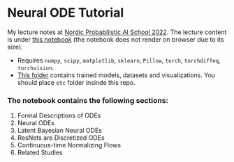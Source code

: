 # Neural ODE Tutorial
My lecture notes at [Nordic Probabilistic AI School 2022](https://probabilistic.ai/). The lecture content is under [this notebook](./NODE.ipynb) (the notebook does not render on browser due to its size). 

- Requires `numpy`, `scipy`, `matplotlib`, `sklearn`, `Pillow`, `torch`, `torchdiffeq`, `torchvision`.
- [This folder](https://1drv.ms/u/s!AoCg_EHL_pqdkMZooAyxfHJ1b_uR5A?e=NbZTc2) contains trained models, datasets and visualizations. You should place `etc` folder insinde this repo.

### The notebook contains the following sections:
1. Formal Descriptions of ODEs
2. Neural ODEs
3. Latent Bayesian Neural ODEs
4. ResNets are Discretized ODEs
5. Continuous-time Normalizing Flows
6. Related Studies
